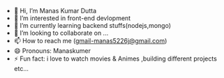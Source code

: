 - 👋 Hi, I’m Manas Kumar Dutta
- 👀 I’m interested in front-end devlopment
- 🌱 I’m currently learning backend stuffs(nodejs,mongo)
- 💞️ I’m looking to collaborate on ...
- 📫 How to reach me (gmail-manas5226j@gmail.com)
- 😄 Pronouns: Manaskumer
- ⚡ Fun fact: i love to watch movies & Animes ,building different projects etc...

<!---
manaskumar01/manaskumar01 is a ✨ special ✨ repository because its `README.md` (this file) appears on your GitHub profile.
You can click the Preview link to take a look at your changes.
--->
